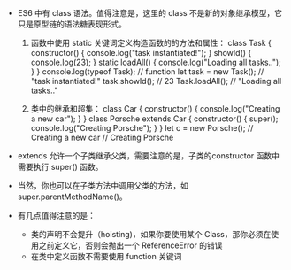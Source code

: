* ES6 中有 class 语法。值得注意是，这里的 class 不是新的对象继承模型，它只是原型链的语法糖表现形式。

  1. 函数中使用 static 关键词定义构造函数的的方法和属性：
  class Task {
    constructor() {
      console.log("task instantiated!");
    }
    showId() {
      console.log(23);
    }
    static loadAll() {
      console.log("Loading all tasks..");
    }
  }
  console.log(typeof Task); // function
  let task = new Task(); // "task instantiated!"
  task.showId(); // 23
  Task.loadAll(); // "Loading all tasks.."

  2. 类中的继承和超集：
  class Car {
    constructor() {
      console.log("Creating a new car");
    }
  }
  class Porsche extends Car {
    constructor() {
      super();
      console.log("Creating Porsche");
    }
  }
  let c = new Porsche();
  // Creating a new car
  // Creating Porsche

* extends 允许一个子类继承父类，需要注意的是，子类的constructor 函数中需要执行 super() 函数。

* 当然，你也可以在子类方法中调用父类的方法，如super.parentMethodName()。

* 有几点值得注意的是：
  - 类的声明不会提升（hoisting)，如果你要使用某个 Class，那你必须在使用之前定义它，否则会抛出一个 ReferenceError 的错误
  - 在类中定义函数不需要使用 function 关键词